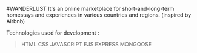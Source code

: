 #WANDERLUST
It's an online marketplace for short-and-long-term homestays and experiences in various countries and regions. (inspired by Airbnb)

Technologies used for development :
>HTML
>CSS
>JAVASCRIPT
>EJS
>EXPRESS
>MONGOOSE
